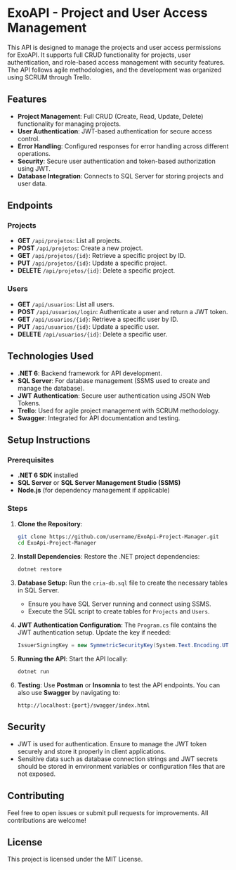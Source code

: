 # ExoAPI - Project and User Access Management

This API is designed to manage the projects and user access permissions for ExoAPI. It supports full CRUD functionality for projects, user authentication, and role-based access management with security features. The API follows agile methodologies, and the development was organized using SCRUM through Trello.

## Features

- **Project Management**: Full CRUD (Create, Read, Update, Delete) functionality for managing projects.
- **User Authentication**: JWT-based authentication for secure access control.
- **Error Handling**: Configured responses for error handling across different operations.
- **Security**: Secure user authentication and token-based authorization using JWT.
- **Database Integration**: Connects to SQL Server for storing projects and user data.

## Endpoints

### Projects
- **GET** `/api/projetos`: List all projects.
- **POST** `/api/projetos`: Create a new project.
- **GET** `/api/projetos/{id}`: Retrieve a specific project by ID.
- **PUT** `/api/projetos/{id}`: Update a specific project.
- **DELETE** `/api/projetos/{id}`: Delete a specific project.

### Users
- **GET** `/api/usuarios`: List all users.
- **POST** `/api/usuarios/login`: Authenticate a user and return a JWT token.
- **GET** `/api/usuarios/{id}`: Retrieve a specific user by ID.
- **PUT** `/api/usuarios/{id}`: Update a specific user.
- **DELETE** `/api/usuarios/{id}`: Delete a specific user.

## Technologies Used

- **.NET 6**: Backend framework for API development.
- **SQL Server**: For database management (SSMS used to create and manage the database).
- **JWT Authentication**: Secure user authentication using JSON Web Tokens.
- **Trello**: Used for agile project management with SCRUM methodology.
- **Swagger**: Integrated for API documentation and testing.

## Setup Instructions

### Prerequisites

- **.NET 6 SDK** installed
- **SQL Server** or **SQL Server Management Studio (SSMS)**
- **Node.js** (for dependency management if applicable)

### Steps

1. **Clone the Repository**:
    ```bash
    git clone https://github.com/username/ExoApi-Project-Manager.git
    cd ExoApi-Project-Manager
    ```

2. **Install Dependencies**:
    Restore the .NET project dependencies:
    ```bash
    dotnet restore
    ```

3. **Database Setup**:
    Run the `cria-db.sql` file to create the necessary tables in SQL Server.
    - Ensure you have SQL Server running and connect using SSMS.
    - Execute the SQL script to create tables for `Projects` and `Users`.

4. **JWT Authentication Configuration**:
    The `Program.cs` file contains the JWT authentication setup. Update the key if needed:
    ```csharp
    IssuerSigningKey = new SymmetricSecurityKey(System.Text.Encoding.UTF8.GetBytes("exoapi-chave-autenticacao")),
    ```

5. **Running the API**:
    Start the API locally:
    ```bash
    dotnet run
    ```

6. **Testing**:
    Use **Postman** or **Insomnia** to test the API endpoints. You can also use **Swagger** by navigating to:
    ```
    http://localhost:{port}/swagger/index.html
    ```


## Security

- JWT is used for authentication. Ensure to manage the JWT token securely and store it properly in client applications.
- Sensitive data such as database connection strings and JWT secrets should be stored in environment variables or configuration files that are not exposed.

## Contributing

Feel free to open issues or submit pull requests for improvements. All contributions are welcome!

## License

This project is licensed under the MIT License.